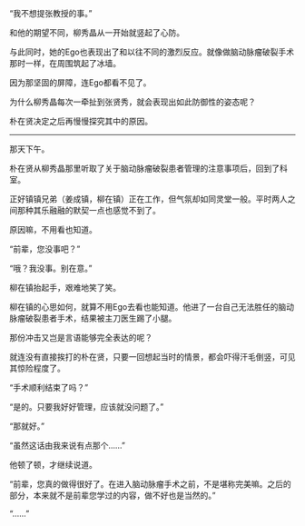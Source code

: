 “我不想提张教授的事。”

和他的期望不同，柳秀晶从一开始就竖起了心防。

与此同时，她的Ego也表现出了和以往不同的激烈反应。就像做脑动脉瘤破裂手术那时一样，在周围筑起了冰墙。

因为那坚固的屏障，连Ego都看不见了。

为什么柳秀晶每次一牵扯到张贤秀，就会表现出如此防御性的姿态呢？

朴在贤决定之后再慢慢探究其中的原因。

* * *

那天下午。

朴在贤从柳秀晶那里听取了关于脑动脉瘤破裂患者管理的注意事项后，回到了科室。

正好镇镇兄弟（姜成镇，柳在镇）正在工作，但气氛却如同灵堂一般。平时两人之间那种其乐融融的默契一点也感觉不到了。

原因嘛，不用看也知道。

“前辈，您没事吧？”

“哦？我没事。别在意。”

柳在镇抬起手，艰难地笑了笑。

柳在镇的心思如何，就算不用Ego去看也能知道。他进了一台自己无法胜任的脑动脉瘤破裂患者手术，结果被主刀医生踢了小腿。

那份冲击又岂是言语能够完全表达的呢？

就连没有直接挨打的朴在贤，只要一回想起当时的情景，都会吓得汗毛倒竖，可见其惊险程度了。

“手术顺利结束了吗？”

“是的。只要我好好管理，应该就没问题了。”

“那就好。”

“虽然这话由我来说有点那个……”

他顿了顿，才继续说道。

“前辈，您真的做得很好了。在进入脑动脉瘤手术之前，不是堪称完美嘛。之后的部分，本来就不是前辈您学过的内容，做不好也是当然的。”

“……”